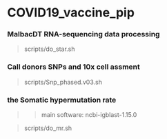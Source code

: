 # COVID19_vaccine_pip



### MalbacDT RNA-sequencing data processing
> scripts/do_star.sh


### Call donors SNPs and 10x cell assment
> scripts/Snp_phased.v03.sh


### the Somatic hypermutation rate
>> main software: ncbi-igblast-1.15.0

> scripts/do_mr.sh





